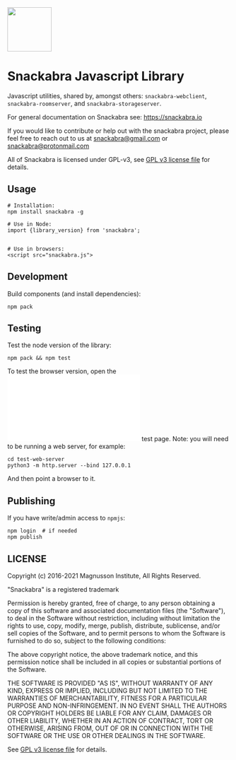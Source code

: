 <img src="https://user-images.githubusercontent.com/844289/156240563-cfa8d1ff-fd55-43d7-a867-e9e7c77d183e.svg" width="100">

# Snackabra Javascript Library

Javascript utilities, shared by, amongst others:
``snackabra-webclient``, ``snackabra-roomserver``, and
``snackabra-storageserver``.

For general documentation on Snackabra see: https://snackabra.io

If you would like to contribute or help out with the snackabra
project, please feel free to reach out to us at snackabra@gmail.com or
snackabra@protonmail.com

All of Snackabra is licensed under GPL-v3, see [GPL v3 license
file](LICENSE.md) for details.

## Usage

```
# Installation:
npm install snackabra -g

# Use in Node:
import {library_version} from 'snackabra';


# Use in browsers:
<script src="snackabra.js">
```

## Development

Build components (and install dependencies):

```
npm pack
```

## Testing

Test the node version of the library:

```
npm pack && npm test
```

To test the browser version, open the
![index.html](test-web-server/index.html) test page. Note: you will
need to be running a web server, for example:

```
cd test-web-server
python3 -m http.server --bind 127.0.0.1
```

And then point a browser to it.

## Publishing

If you have write/admin access to ``npmjs``:

```
npm login  # if needed
npm publish
```


## LICENSE

Copyright (c) 2016-2021 Magnusson Institute, All Rights Reserved.

"Snackabra" is a registered trademark

Permission is hereby granted, free of charge, to any person obtaining
a copy of this software and associated documentation files (the
"Software"), to deal in the Software without restriction, including
without limitation the rights to use, copy, modify, merge, publish,
distribute, sublicense, and/or sell copies of the Software, and to
permit persons to whom the Software is furnished to do so, subject to
the following conditions:

The above copyright notice, the above trademark notice, and this
permission notice shall be included in all copies or substantial
portions of the Software.

THE SOFTWARE IS PROVIDED "AS IS", WITHOUT WARRANTY OF ANY KIND,
EXPRESS OR IMPLIED, INCLUDING BUT NOT LIMITED TO THE WARRANTIES OF
MERCHANTABILITY, FITNESS FOR A PARTICULAR PURPOSE AND
NON-INFRINGEMENT. IN NO EVENT SHALL THE AUTHORS OR COPYRIGHT HOLDERS BE
LIABLE FOR ANY CLAIM, DAMAGES OR OTHER LIABILITY, WHETHER IN AN ACTION
OF CONTRACT, TORT OR OTHERWISE, ARISING FROM, OUT OF OR IN CONNECTION
WITH THE SOFTWARE OR THE USE OR OTHER DEALINGS IN THE SOFTWARE.

See [GPL v3 license file](LICENSE.md) for details.
